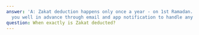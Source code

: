```yaml
---
answer: 'A: Zakat deduction happens only once a year - on 1st Ramadan. We''ll contact
  you well in advance through email and app notification to handle any exemptions.'
question: When exactly is Zakat deducted?
---
```

